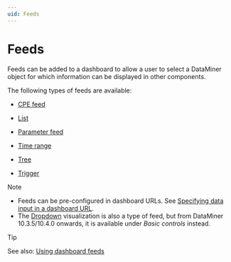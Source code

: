 ```yaml
---
uid: Feeds
---
```


# Feeds

Feeds can be added to a dashboard to allow a user to select a DataMiner object for which information can be displayed in other components.

The following types of feeds are available:

- [CPE feed](xref:DashboardCPEFeed)

- [List](xref:DashboardListFeed)

- [Parameter feed](xref:DashboardParameterFeed)

- [Time range](xref:DashboardTimeRangeFeed)

- [Tree](xref:DashboardTreeFeed)

- [Trigger](xref:DashboardTriggerFeed)

> [!NOTE]
>
> - Feeds can be pre-configured in dashboard URLs. See [Specifying data input in a dashboard URL](xref:Specifying_data_input_in_a_dashboard_URL).
> - The [Dropdown](xref:DashboardDropdownFeed) visualization is also a type of feed, but from DataMiner 10.3.5/10.4.0 onwards<!--  RN 35902 -->, it is available under *Basic controls* instead.

> [!TIP]
> See also: [Using dashboard feeds](xref:Using_dashboard_feeds)
